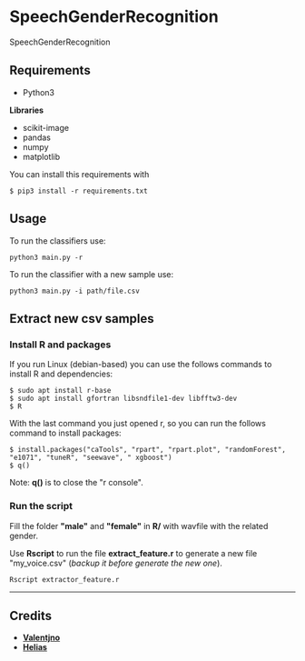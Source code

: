 # SpeechGenderRecognition

SpeechGenderRecognition


## Requirements

- Python3

**Libraries**
- scikit-image
- pandas
- numpy
- matplotlib

You can install this requirements with
```
$ pip3 install -r requirements.txt
```

## Usage

To run the classifiers use:

```
python3 main.py -r
```

To run the classifier with a new sample use:
```
python3 main.py -i path/file.csv
```


## Extract new csv samples

### Install R and packages

If you run Linux (debian-based) you can use the follows commands to install R and dependencies:
```
$ sudo apt install r-base
$ sudo apt install gfortran libsndfile1-dev libfftw3-dev
$ R
```

With the last command you just opened r, so you can run the follows command to install packages:
```
$ install.packages("caTools", "rpart", "rpart.plot", "randomForest", "e1071", "tuneR", "seewave", " xgboost")
$ q()
```

Note: **q()** is to close the "r console".

### Run the script

Fill the folder **"male"** and **"female"** in **R/** with wavfile with the related gender.

Use **Rscript** to run the file **extract_feature.r** to generate a new file "my_voice.csv" (*backup it before generate the new one*).

```
Rscript extractor_feature.r
```


---


## Credits

- **[Valentjno](https://github.com/Valentjno)**  
- **[Helias](https://github.com/Helias)**

